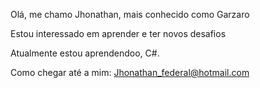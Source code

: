 Olá,  me chamo Jhonathan, mais conhecido como Garzaro

Estou interessado em aprender e ter novos desafios

Atualmente estou aprendendoo, C#.

Como chegar até a mim: Jhonathan_federal@hotmail.com
